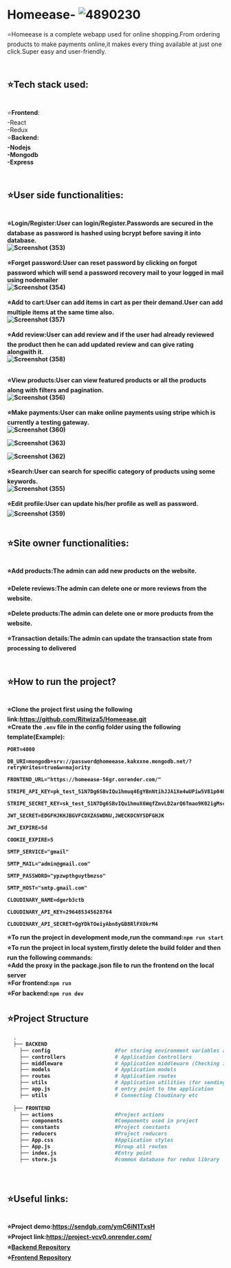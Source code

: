 # Homeease-  ![4890230](https://github.com/Ritwiza5/Homeease/assets/106557993/7d948d22-c4f8-4d85-92f0-e90db6dab401)
⭐Homeease is a complete webapp used for online shopping.From ordering products to make payments online,it makes every thing available at just one click.Super easy and user-friendly.<br>
## <br>⭐<b>Tech stack used</b>: <br>
<br>⭐<b>Frontend</b>:<br>
-React<br>
-Redux<br>
⭐<b>Backend<b>:<br>
-Nodejs<br>
-Mongodb<br>
-Express<br>







## <br>⭐<b>User side functionalities:</b><br>
 <br>    ⭐<b>Login/Register</b>:User can login/Register.Passwords are secured in the database as password is hashed using bcrypt before saving it into database.<br>
     ![Screenshot (353)](https://github.com/Ritwiza5/Homeease/assets/106557993/740670d5-0392-4526-87ad-ad92a8c2956a)<br>
 <br> ⭐<b>Forget password</b>:User can reset password by clicking on forgot password which will send a password recovery mail to your logged in mail using nodemailer<br>
     ![Screenshot (354)](https://github.com/Ritwiza5/Homeease/assets/106557993/781a03b4-4dfc-40db-8526-d3c4050dea17)<br>
    <br> ⭐<b>Add to cart</b>:User can add items in cart as per their demand.User can add multiple items at the same time also.<br>
    ![Screenshot (357)](https://github.com/Ritwiza5/Homeease/assets/106557993/9a40d76e-aa83-4ab2-8543-efb9d0a939ab)<br>
    <br> ⭐<b>Add review</b>:User can add review and if the user had already reviewed the product then he can add updated review and can give rating alongwith it. </br>
    ![Screenshot (358)](https://github.com/Ritwiza5/Homeease/assets/106557993/eabcd81a-a555-49eb-80c2-c74db1654729)<br>

<br> ⭐<b>View products<b>:User can view featured products or all the products along with filters and pagination.<br>
![Screenshot (356)](https://github.com/Ritwiza5/Homeease/assets/106557993/f22c49ef-ca9e-45e7-ad80-ca46487c783c)<br>
    <br> ⭐<b>Make payments</b>:User can make online payments using stripe which is currently a testing gateway.<br>
   ![Screenshot (360)](https://github.com/Ritwiza5/Homeease/assets/106557993/93cf2bc7-d64f-4585-bdd0-88414fe56abf)<br>

![Screenshot (363)](https://github.com/Ritwiza5/Homeease/assets/106557993/7665f182-3c11-49df-92fd-ccb222890c7c)<br>

   ![Screenshot (362)](https://github.com/Ritwiza5/Homeease/assets/106557993/3a04d5cd-7b1c-42bc-8b8a-5d7acfde8703)<br>
     <br> ⭐<b>Search</b>:User can search for specific category of products using some keywords.<br>
      ![Screenshot (355)](https://github.com/Ritwiza5/Homeease/assets/106557993/de724e90-33a7-490c-a010-f5898b6b5659)<br>
    <br> ⭐<b>Edit profile</b>:User can update his/her profile as well as password.<br>
  ![Screenshot (359)](https://github.com/Ritwiza5/Homeease/assets/106557993/baca421e-ce3d-432c-b000-c8836a6c358a)<br>
<br>
    
## ⭐<b>Site owner functionalities</b>:<br>
<br>⭐<b>Add products</b>:The admin can add new products on the website.<br>
<br>⭐<b>Delete reviews</b>:The admin can delete one or more reviews from the website.<br>
<br>⭐<b>Delete products</b>:The admin can delete one or more products from the website.<br>
<br>⭐<b>Transaction details</b>:The admin can update the transaction state from processing to delivered<br>





## <br>⭐<b>How to run the project?</b><br>

<br>⭐Clone the project first using the following link:https://github.com/Ritwiza5/Homeease.git<br>
⭐Create the `.env` file in the config folder using the following template(Example):<br>
```properties
PORT=4000

DB_URI=mongodb+srv://password@homeease.kakxxne.mongodb.net/?retryWrites=true&w=majority

FRONTEND_URL="https://homeease-56gr.onrender.com/"

STRIPE_API_KEY=pk_test_51N7Dg6SBvIQu1hmuq4EgYBnNtihJJA1Xe4wUPiw5V81p04Q2O3UIz3GCB0avVcgdn78fgedFaDt424tev1QnzEAj00jBQVqfXv

STRIPE_SECRET_KEY=sk_test_51N7Dg6SBvIQu1hmuX6WqfZmvLD2arQ6Tmao9K02igMscz8SRSBGQqAe7leavTmoa6gtsgv8qMgtokZT9LPOZsLTv00PZUBElvp

JWT_SECRET=EDGFHJKHJBGVFCDXZASWDNU,JWECKOCNYSDFGHJK

JWT_EXPIRE=5d

COOKIE_EXPIRE=5

SMTP_SERVICE="gmail"

SMTP_MAIL="admin@gmail.com"

SMTP_PASSWORD="ypzwpthguytbmzso"

SMTP_HOST="smtp.gmail.com"

CLOUDINARY_NAME=dgerb3ctb

CLOUDINARY_API_KEY=296485345628764

CLOUDINARY_API_SECRET=QgYDkTOeiyAbn8yGB8RlFXOkrM4
```


⭐To run the project in development mode,run the command:`npm run start`<br>
⭐To run the project in local system,firstly delete the build folder and then run the following commands:<br>
⭐Add the proxy in the package.json file to run the frontend on the local server<br>
⭐For frontend:`npm run`<br>
⭐For backend:`npm run dev`<br>

## ⭐Project Structure
```bash
  .
  ├── BACKEND 
    ├── config                     #For storing environment variables and other connection data  
    ├── controllers                # Application Controllers              
    ├── middleware                 # Application middleware (Checking if user is authenticated (DeserializeUser), etc.)
    ├── models                     # Application models
    ├── routes                     # Application routes
    ├── utils                      # Application utilities (for sending emails, generating tokens, etc.)
    ├── app.js                     # entry point to the application
    ├── utils                      # Connecting Cloudinary etc
    
  ├── FRONTEND                   
    ├── actions                    #Project actions
    ├── components                 #Components used in project
    ├── constants                  #Project constants
    ├── reducers                   #Project reducers
    ├── App.css                    #Application styles
    ├── App.js                     #Group all routes
    ├── index.js                   #Entry point
    ├── store.js                   #common database for redux library
    
   ```

## <br>⭐<b>Useful links</b>:<br>
<br>⭐<b>Project demo</b>:https://sendgb.com/ymC6iN1TxsH<br>
⭐<b>Project link</b>:https://project-vcv0.onrender.com/<br>
⭐[Backend Repository](https://github.com/Ritwiza5/Homeease)<br>
⭐[Frontend Repository](https://github.com/Ritwiza5/Homeease/tree/master/frontend)<br>



